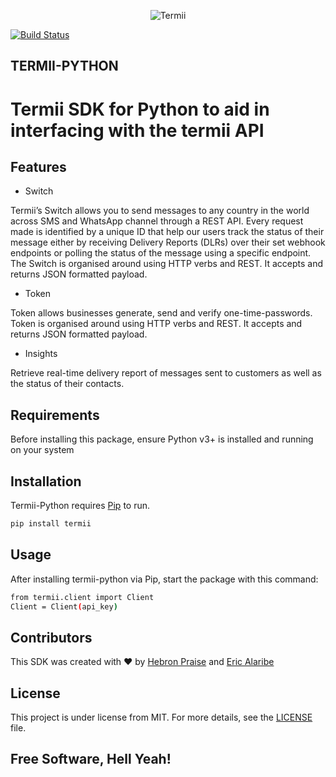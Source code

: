 <p align="center">
    <img title="Termii" src="https://termii.com/assets/images/logo.png"/>
</p>


[![Build Status](https://travis-ci.org/joemccann/dillinger.svg?branch=master)](https://github.com/panam-py/termii-python/releases/tag/v_0.1.0)

## TERMII-PYTHON

# Termii SDK for Python to aid in interfacing with the termii API

## Features

- Switch


Termii’s Switch allows you to send messages to any country in the world across SMS and WhatsApp channel through a REST API. Every request made is identified by a unique ID that help our users track the status of their message either by receiving Delivery Reports (DLRs) over their set webhook endpoints or polling the status of the message using a specific endpoint. The Switch is organised around using HTTP verbs and REST. It accepts and returns JSON formatted payload.

- Token

Token allows businesses generate, send and verify one-time-passwords. Token is organised around using HTTP verbs and REST. It accepts and returns JSON formatted payload.

- Insights

Retrieve real-time delivery report of messages sent to customers as well as the status of their contacts.

## Requirements
Before installing this package, ensure Python v3+ is installed and running on your system

## Installation

Termii-Python requires [Pip](https://pypi.org/) to run.

```sh
pip install termii
```

## Usage

After installing termii-python via Pip, start the package with this command:

```sh
from termii.client import Client
Client = Client(api_key)
```

## Contributors
This SDK was created with ❤ by [Hebron Praise](https://github.com/panam-py) and [Eric Alaribe](https://github.com/smith2eric)

## License

This project is under license from MIT. For more details, see the [LICENSE](https://github.com/panam-py/termii-python/blob/main/LICENSE) file.

## **Free Software, Hell Yeah!**

